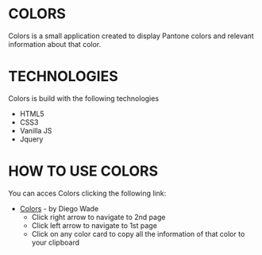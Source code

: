 # COLORS

Colors is a small application created to display Pantone colors and relevant information about that color.

# TECHNOLOGIES

Colors is build with the following technologies
  - HTML5
  - CSS3
  - Vanilla JS
  - Jquery

# HOW TO USE COLORS

You can acces Colors clicking the following link:

* [Colors] - by Diego Wade
  - Click right arrow to navigate to 2nd page
  - Click left arrow to navigate to 1st page
  - Click on any color card to copy all the information of that color to your clipboard

[Colors]: <https://diegowade.github.io/ColorsProject.github.io>